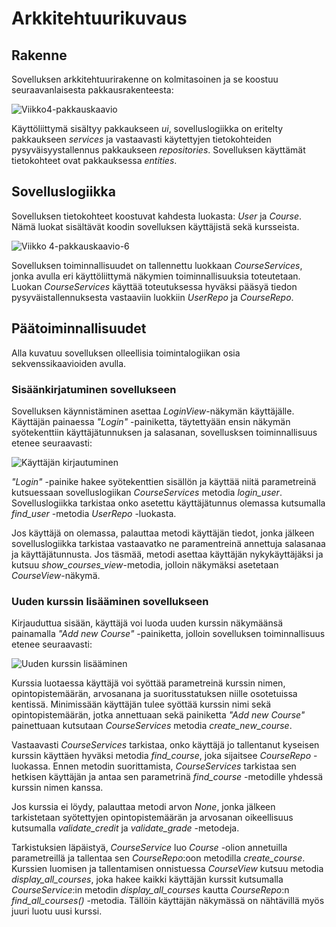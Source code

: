 # Arkkitehtuurikuvaus

## Rakenne

Sovelluksen arkkitehtuurirakenne on kolmitasoinen ja se koostuu seuraavanlaisesta pakkausrakenteesta:

![Viikko4-pakkauskaavio](https://user-images.githubusercontent.com/55188494/115162660-122e3c00-a0a5-11eb-908c-f1968a0871e6.png)

Käyttöliittymä sisältyy pakkaukseen _ui_, sovelluslogiikka on eritelty pakkaukseen _services_ ja vastaavasti käytettyjen tietokohteiden pysyväisyystallennus pakkaukseen _repositories_. Sovelluksen käyttämät tietokohteet ovat pakkauksessa _entities_. 


## Sovelluslogiikka

Sovelluksen tietokohteet koostuvat kahdesta luokasta: _User_ ja _Course_. Nämä luokat sisältävät koodin sovelluksen käyttäjistä sekä kursseista. 

![Viikko 4-pakkauskaavio-6](https://user-images.githubusercontent.com/55188494/115162423-badb9c00-a0a3-11eb-923e-c39171d18a86.png)

Sovelluksen toiminnallisuudet on tallennettu luokkaan _CourseServices_, jonka avulla eri käyttöliittymä näkymien toiminnallisuuksia toteutetaan. Luokan _CourseServices_ käyttää toteutuksessa hyväksi pääsyä tiedon pysyväistallennuksesta vastaaviin luokkiin _UserRepo_ ja _CourseRepo_. 


## Päätoiminnallisuudet

Alla kuvatuu sovelluksen olleellisia toimintalogiikan osia sekvenssikaavioiden avulla.

### Sisäänkirjatuminen sovellukseen

Sovelluksen käynnistäminen asettaa _LoginView_-näkymän käyttäjälle. Käyttäjän painaessa _"Login"_ -painiketta, täytettyään ensin näkymän syötekenttiin käyttäjätunnuksen ja salasanan, sovellusksen toiminnallisuus etenee seuraavasti:

![Käyttäjän kirjautuminen](https://user-images.githubusercontent.com/55188494/116088508-3809a100-a6a2-11eb-8bdc-18a19c7de7b1.png)

_"Login"_ -painike hakee syötekenttien sisällön ja käyttää niitä parametreinä kutsuessaan sovelluslogiikan _CourseServices_ metodia _login_user_. Sovelluslogiikka tarkistaa onko asetettu käyttäjätunnus olemassa kutsumalla _find_user_ -metodia _UserRepo_ -luokasta. 

Jos käyttäjä on olemassa, palauttaa metodi käyttäjän tiedot, jonka jälkeen sovelluslogiikka tarkistaa vastaavatko ne paramentreinä annettuja salasanaa ja käyttäjätunnusta. Jos täsmää, metodi asettaa käyttäjän nykykäyttäjäksi ja kutsuu _show_courses_view_-metodia, jolloin näkymäksi asetetaan _CourseView_-näkymä. 

### Uuden kurssin lisääminen sovellukseen

Kirjauduttua sisään, käyttäjä voi luoda uuden kurssin näkymäänsä painamalla _"Add new Course"_ -painiketta, jolloin sovelluksen toiminnallisuus etenee seuraavasti:

![Uuden kurssin lisääminen](https://user-images.githubusercontent.com/55188494/116094913-393dcc80-a6a8-11eb-94bd-3256acc272ac.png)

Kurssia luotaessa käyttäjä voi syöttää parametreinä kurssin nimen, opintopistemäärän, arvosanana ja suoritusstatuksen niille osotetuissa kentissä. Minimissään käyttäjän tulee syöttää kurssin nimi sekä opintopistemäärän, jotka annettuaan sekä painiketta _"Add new Course"_ painettuaan kutsutaan _CourseServices_ metodia _create_new_course_. 

Vastaavasti _CourseServices_ tarkistaa, onko käyttäjä jo tallentanut kyseisen kurssin käyttäen hyväksi metodia _find_course_, joka sijaitsee _CourseRepo_ -luokassa. Ennen metodin suorittamista, _CourseServices_ tarkistaa sen hetkisen käyttäjän ja antaa sen parametrinä _find_course_ -metodille yhdessä kurssin nimen kanssa. 

Jos kurssia ei löydy, palauttaa metodi arvon _None_, jonka jälkeen tarkistetaan syötettyjen opintopistemäärän ja arvosanan oikeellisuus kutsumalla _validate_credit_ ja _validate_grade_ -metodeja. 

Tarkistuksien läpäistyä, _CourseService_ luo _Course_ -olion annetuilla parametreillä ja tallentaa sen _CourseRepo_:oon metodilla _create_course_. Kurssien luomisen ja tallentamisen onnistuessa _CourseView_ kutsuu metodia _display_all_courses_, joka hakee kaikki käyttäjän kurssit kutsumalla _CourseService_:in metodin _display_all_courses_ kautta _CourseRepo_:n _find_all_courses()_ -metodia. Tällöin käyttäjän näkymässä on nähtävillä myös juuri luotu uusi kurssi. 
